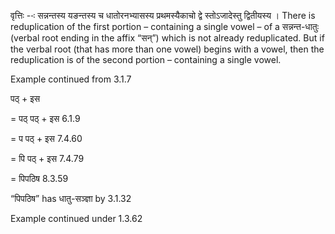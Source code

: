 

वृत्तिः --ः सन्नन्तस्य यङन्तस्य च धातोरनभ्यासस्य प्रथमस्यैकाचो द्वे स्तोऽजादेस्तु द्वितीयस्य । There is reduplication of the first portion – containing a single vowel – of a सन्नन्त-धातुः (verbal root ending in the affix “सन्”) which is not already reduplicated. But if the verbal root (that has more than one vowel) begins with a vowel, then the reduplication is of the second portion – containing a single vowel.


Example continued from 3.1.7

पठ् + इस

= पठ् पठ् + इस 6.1.9

= प पठ् + इस 7.4.60

= पि पठ् + इस 7.4.79

= पिपठिष 8.3.59

“पिपठिष” has धातु-सञ्ज्ञा by 3.1.32


Example continued under 1.3.62


